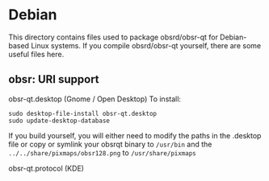 
Debian
====================
This directory contains files used to package obsrd/obsr-qt
for Debian-based Linux systems. If you compile obsrd/obsr-qt yourself, there are some useful files here.

## obsr: URI support ##


obsr-qt.desktop  (Gnome / Open Desktop)
To install:

	sudo desktop-file-install obsr-qt.desktop
	sudo update-desktop-database

If you build yourself, you will either need to modify the paths in
the .desktop file or copy or symlink your obsrqt binary to `/usr/bin`
and the `../../share/pixmaps/obsr128.png` to `/usr/share/pixmaps`

obsr-qt.protocol (KDE)

